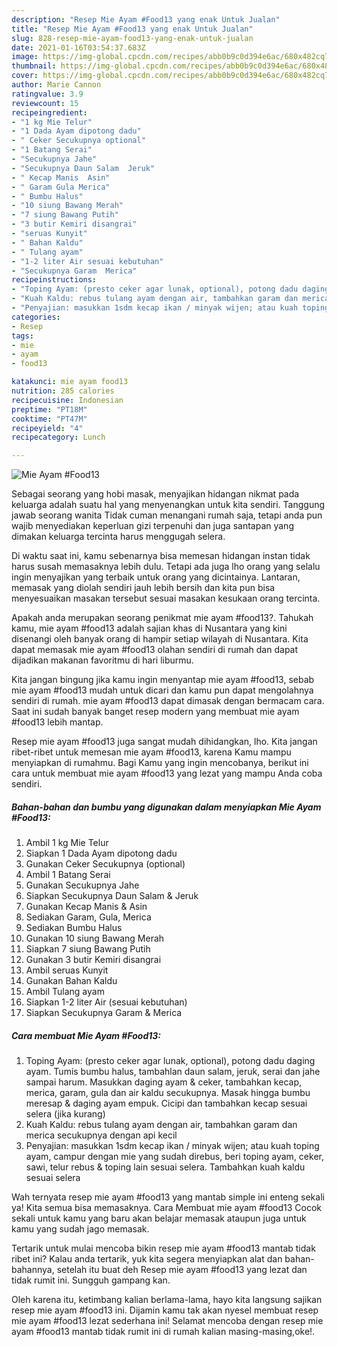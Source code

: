 ```yaml
---
description: "Resep Mie Ayam #Food13 yang enak Untuk Jualan"
title: "Resep Mie Ayam #Food13 yang enak Untuk Jualan"
slug: 828-resep-mie-ayam-food13-yang-enak-untuk-jualan
date: 2021-01-16T03:54:37.683Z
image: https://img-global.cpcdn.com/recipes/abb0b9c0d394e6ac/680x482cq70/mie-ayam-food13-foto-resep-utama.jpg
thumbnail: https://img-global.cpcdn.com/recipes/abb0b9c0d394e6ac/680x482cq70/mie-ayam-food13-foto-resep-utama.jpg
cover: https://img-global.cpcdn.com/recipes/abb0b9c0d394e6ac/680x482cq70/mie-ayam-food13-foto-resep-utama.jpg
author: Marie Cannon
ratingvalue: 3.9
reviewcount: 15
recipeingredient:
- "1 kg Mie Telur"
- "1 Dada Ayam dipotong dadu"
- " Ceker Secukupnya optional"
- "1 Batang Serai"
- "Secukupnya Jahe"
- "Secukupnya Daun Salam  Jeruk"
- " Kecap Manis  Asin"
- " Garam Gula Merica"
- " Bumbu Halus"
- "10 siung Bawang Merah"
- "7 siung Bawang Putih"
- "3 butir Kemiri disangrai"
- "seruas Kunyit"
- " Bahan Kaldu"
- " Tulang ayam"
- "1-2 liter Air sesuai kebutuhan"
- "Secukupnya Garam  Merica"
recipeinstructions:
- "Toping Ayam: (presto ceker agar lunak, optional), potong dadu daging ayam. Tumis bumbu halus, tambahlan daun salam, jeruk, serai dan jahe sampai harum. Masukkan daging ayam &amp; ceker, tambahkan kecap, merica, garam, gula dan air kaldu secukupnya. Masak hingga bumbu meresap &amp; daging ayam empuk. Cicipi dan tambahkan kecap sesuai selera (jika kurang)"
- "Kuah Kaldu: rebus tulang ayam dengan air, tambahkan garam dan merica secukupnya dengan api kecil"
- "Penyajian: masukkan 1sdm kecap ikan / minyak wijen; atau kuah toping ayam, campur dengan mie yang sudah direbus, beri toping ayam, ceker, sawi, telur rebus &amp; toping lain sesuai selera. Tambahkan kuah kaldu sesuai selera"
categories:
- Resep
tags:
- mie
- ayam
- food13

katakunci: mie ayam food13 
nutrition: 285 calories
recipecuisine: Indonesian
preptime: "PT18M"
cooktime: "PT47M"
recipeyield: "4"
recipecategory: Lunch

---
```



![Mie Ayam #Food13](https://img-global.cpcdn.com/recipes/abb0b9c0d394e6ac/680x482cq70/mie-ayam-food13-foto-resep-utama.jpg)

Sebagai seorang yang hobi masak, menyajikan hidangan nikmat pada keluarga adalah suatu hal yang menyenangkan untuk kita sendiri. Tanggung jawab seorang  wanita Tidak cuman menangani rumah saja, tetapi anda pun wajib menyediakan keperluan gizi terpenuhi dan juga santapan yang dimakan keluarga tercinta harus menggugah selera.

Di waktu  saat ini, kamu sebenarnya bisa memesan hidangan instan tidak harus susah memasaknya lebih dulu. Tetapi ada juga lho orang yang selalu ingin menyajikan yang terbaik untuk orang yang dicintainya. Lantaran, memasak yang diolah sendiri jauh lebih bersih dan kita pun bisa menyesuaikan masakan tersebut sesuai masakan kesukaan orang tercinta. 



Apakah anda merupakan seorang penikmat mie ayam #food13?. Tahukah kamu, mie ayam #food13 adalah sajian khas di Nusantara yang kini disenangi oleh banyak orang di hampir setiap wilayah di Nusantara. Kita dapat memasak mie ayam #food13 olahan sendiri di rumah dan dapat dijadikan makanan favoritmu di hari liburmu.

Kita jangan bingung jika kamu ingin menyantap mie ayam #food13, sebab mie ayam #food13 mudah untuk dicari dan kamu pun dapat mengolahnya sendiri di rumah. mie ayam #food13 dapat dimasak dengan bermacam cara. Saat ini sudah banyak banget resep modern yang membuat mie ayam #food13 lebih mantap.

Resep mie ayam #food13 juga sangat mudah dihidangkan, lho. Kita jangan ribet-ribet untuk memesan mie ayam #food13, karena Kamu mampu menyiapkan di rumahmu. Bagi Kamu yang ingin mencobanya, berikut ini cara untuk membuat mie ayam #food13 yang lezat yang mampu Anda coba sendiri.

<!--inarticleads1-->

##### Bahan-bahan dan bumbu yang digunakan dalam menyiapkan Mie Ayam #Food13:

1. Ambil 1 kg Mie Telur
1. Siapkan 1 Dada Ayam dipotong dadu
1. Gunakan  Ceker Secukupnya (optional)
1. Ambil 1 Batang Serai
1. Gunakan Secukupnya Jahe
1. Siapkan Secukupnya Daun Salam &amp; Jeruk
1. Gunakan  Kecap Manis &amp; Asin
1. Sediakan  Garam, Gula, Merica
1. Sediakan  Bumbu Halus
1. Gunakan 10 siung Bawang Merah
1. Siapkan 7 siung Bawang Putih
1. Gunakan 3 butir Kemiri disangrai
1. Ambil seruas Kunyit
1. Gunakan  Bahan Kaldu
1. Ambil  Tulang ayam
1. Siapkan 1-2 liter Air (sesuai kebutuhan)
1. Siapkan Secukupnya Garam &amp; Merica




<!--inarticleads2-->

##### Cara membuat Mie Ayam #Food13:

1. Toping Ayam: (presto ceker agar lunak, optional), potong dadu daging ayam. Tumis bumbu halus, tambahlan daun salam, jeruk, serai dan jahe sampai harum. Masukkan daging ayam &amp; ceker, tambahkan kecap, merica, garam, gula dan air kaldu secukupnya. Masak hingga bumbu meresap &amp; daging ayam empuk. Cicipi dan tambahkan kecap sesuai selera (jika kurang)
1. Kuah Kaldu: rebus tulang ayam dengan air, tambahkan garam dan merica secukupnya dengan api kecil
1. Penyajian: masukkan 1sdm kecap ikan / minyak wijen; atau kuah toping ayam, campur dengan mie yang sudah direbus, beri toping ayam, ceker, sawi, telur rebus &amp; toping lain sesuai selera. Tambahkan kuah kaldu sesuai selera




Wah ternyata resep mie ayam #food13 yang mantab simple ini enteng sekali ya! Kita semua bisa memasaknya. Cara Membuat mie ayam #food13 Cocok sekali untuk kamu yang baru akan belajar memasak ataupun juga untuk kamu yang sudah jago memasak.

Tertarik untuk mulai mencoba bikin resep mie ayam #food13 mantab tidak ribet ini? Kalau anda tertarik, yuk kita segera menyiapkan alat dan bahan-bahannya, setelah itu buat deh Resep mie ayam #food13 yang lezat dan tidak rumit ini. Sungguh gampang kan. 

Oleh karena itu, ketimbang kalian berlama-lama, hayo kita langsung sajikan resep mie ayam #food13 ini. Dijamin kamu tak akan nyesel membuat resep mie ayam #food13 lezat sederhana ini! Selamat mencoba dengan resep mie ayam #food13 mantab tidak rumit ini di rumah kalian masing-masing,oke!.

